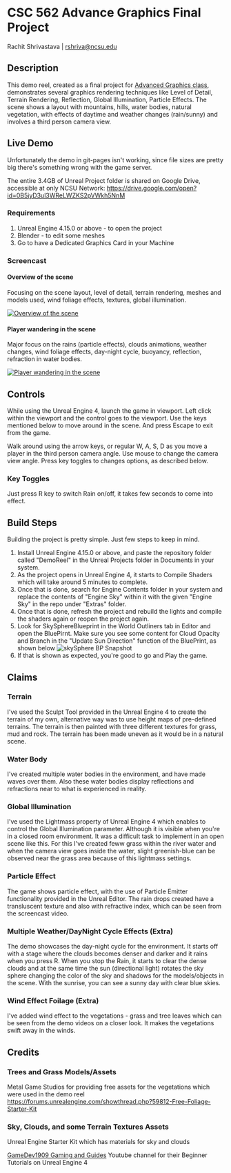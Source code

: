 # CSC 562 Advance Graphics Final Project

Rachit Shrivastava | rshriva@ncsu.edu

## Description
This demo reel, created as a final project for [Advanced Graphics class](http://cg4games.csc.ncsu.edu), demonstrates several graphics rendering techniques like Level of Detail, Terrain Rendering, Reflection, Global Illumination, Particle Effects. The scene shows a layout with mountains, hills, water bodies, natural vegetation, with effects of daytime and weather changes (rain/sunny) and involves a third person camera view.

## Live Demo
Unfortunately the demo in git-pages isn't working, since file sizes are pretty big there's something wrong with the game server.

The entire 3.4GB of Unreal Project folder is shared on Google Drive, accessible at only NCSU Network: https://drive.google.com/open?id=0B5jyD3ul3WReLWZKS2pVWkh5NnM

### Requirements
1. Unreal Engine 4.15.0 or above - to open the project
2. Blender - to edit some meshes
3. Go to have a Dedicated Graphics Card in your Machine 

### Screencast
#### Overview of the scene
Focusing on the scene layout, level of detail, terrain rendering, meshes and models used, wind foliage effects, textures, global illumination.

[![Overview of the scene](https://img.youtube.com/vi/Sz1vAvZOFh4/0.jpg)](https://www.youtube.com/watch?v=Sz1vAvZOFh4)

#### Player wandering in the scene
Major focus on the rains (particle effects), clouds animations, weather changes, wind foliage effects, day-night cycle, buoyancy, reflection, refraction in water bodies.

[![Player wandering in the scene](https://img.youtube.com/vi/7SiBUEqVCrI/0.jpg)](https://www.youtube.com/watch?v=7SiBUEqVCrI)

## Controls
While using the Unreal Engine 4, launch the game in viewport. Left click within the viewport and the control goes to the viewport. Use the keys mentioned below to move around in the scene. And press Escape to exit from the game.

Walk around using the arrow keys, or regular W, A, S, D as you move a player in the third person camera angle. Use mouse to change the camera view angle. Press key toggles to changes options, as described below.

### Key Toggles
Just press R key to switch Rain on/off, it takes few seconds to come into effect.

## Build Steps
Building the project is pretty simple. Just few steps to keep in mind. 

1. Install Unreal Engine 4.15.0 or above, and paste the repository folder called "DemoReel" in the Unreal Projects folder in Documents in your system.
2. As the project opens in Unreal Engine 4, it starts to Compile Shaders which will take around 5 minutes to complete.
3. Once that is done, search for Engine Contents folder in your system and replace the contents of "Engine Sky" within it with the given "Engine Sky" in the repo under "Extras" folder.
4. Once that is done, refresh the project and rebuild the lights and compile the shaders again or reopen the project again.
5. Look for SkySphereBlueprint in the World Outliners tab in Editor and open the BluePirnt. Make sure you see some content for Cloud Opacity and Branch in the "Update Sun Direction" function of the BluePrint, as shown below
![skySphere BP Snapshot](https://raw.githubusercontent.com/rachit491/ue4_demoReel/master/Extras/updateSunDirection_skySphereBP.png)
6. If that is shown as expected, you're good to go and Play the game. 

## Claims
### Terrain 
I've used the Sculpt Tool provided in the Unreal Engine 4 to create the terrain of my own, alternative way was to use height maps of pre-defined terrains. The terrain is then painted with three different textures for grass, mud and rock. The terrain has been made uneven as it would be in a natural scene.
### Water Body
I've created multiple water bodies in the environment, and have made waves over them. Also these water bodies display reflections and refractions near to what is experienced in reality. 
### Global Illumination
I've used the Lightmass property of Unreal Engine 4 which enables to control the Global Illumination parameter. Although it is visible when you're in a closed room environment. It was a difficult task to implement in an open scene like this. For this I've created feww grass within the river water and when the camera view goes inside the water, slight greenish-blue can be observed near the grass area because of this lightmass settings.
### Particle Effect
The game shows particle effect, with the use of Particle Emitter functionality provided in the Unreal Editor. The rain drops created have a transluscent texture and also with refractive index, which can be seen from the screencast video.
### Multiple Weather/DayNight Cycle Effects (Extra)
The demo showcases the day-night cycle for the environment. It starts off with a stage where the clouds becomes denser and darker and it rains when you press R. When you stop the Rain, it starts to clear the dense clouds and at the same time the sun (directional light) rotates the sky sphere changing the color of the sky and shadows for the models/objects in the scene. With the sunrise, you can see a sunny day with clear blue skies.
### Wind Effect Foilage (Extra)
I've added wind effect to the vegetations - grass and tree leaves which can be seen from the demo videos on a closer look. It makes the vegetations swift away in the winds.

## Credits
### Trees and Grass Models/Assets
Metal Game Studios for providing free assets for the vegetations which were used in the demo reel 
https://forums.unrealengine.com/showthread.php?59812-Free-Foliage-Starter-Kit

### Sky, Clouds, and some Terrain Textures Assets
Unreal Engine Starter Kit which has materials for sky and clouds

[GameDev1909 Gaming and Guides](https://www.youtube.com/channel/UCzoVL1aVjec7YKPeG59xKFg) Youtube channel for their Beginner Tutorials on Unreal Engine 4